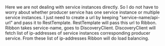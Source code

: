 Here we are not dealing with service instances directly. 
So I do not have to worry about whether producer service has one service instance or multiple service instances.
I just need to create a url by keeping "service-name/api-url" and pass it to RestTemplate.
RestTemplate will pass this url to Ribbon.
Ribbon takes service-name, goes to DiscoveryClient.
DiscoveryClient will fetch list of ip-addresses of service instances corresponding producer service.
From these list of ip-addresses Ribbon will do load balancing.